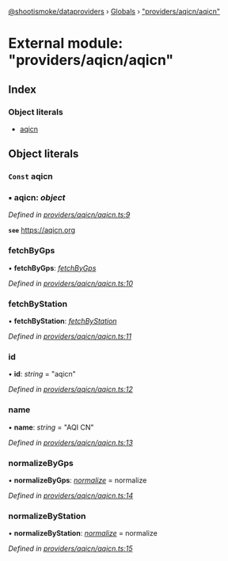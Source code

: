 [@shootismoke/dataproviders](../README.md) › [Globals](../globals.md) › ["providers/aqicn/aqicn"](_providers_aqicn_aqicn_.md)

# External module: "providers/aqicn/aqicn"

## Index

### Object literals

* [aqicn](_providers_aqicn_aqicn_.md#const-aqicn)

## Object literals

### `Const` aqicn

### ▪ **aqicn**: *object*

*Defined in [providers/aqicn/aqicn.ts:9](https://github.com/shootismoke/common/blob/eaab9f5/packages/dataproviders/src/providers/aqicn/aqicn.ts#L9)*

**`see`** https://aqicn.org

###  fetchByGps

• **fetchByGps**: *[fetchByGps](_providers_aqicn_fetchby_.md#fetchbygps)*

*Defined in [providers/aqicn/aqicn.ts:10](https://github.com/shootismoke/common/blob/eaab9f5/packages/dataproviders/src/providers/aqicn/aqicn.ts#L10)*

###  fetchByStation

• **fetchByStation**: *[fetchByStation](_providers_aqicn_fetchby_.md#fetchbystation)*

*Defined in [providers/aqicn/aqicn.ts:11](https://github.com/shootismoke/common/blob/eaab9f5/packages/dataproviders/src/providers/aqicn/aqicn.ts#L11)*

###  id

• **id**: *string* = "aqicn"

*Defined in [providers/aqicn/aqicn.ts:12](https://github.com/shootismoke/common/blob/eaab9f5/packages/dataproviders/src/providers/aqicn/aqicn.ts#L12)*

###  name

• **name**: *string* = "AQI CN"

*Defined in [providers/aqicn/aqicn.ts:13](https://github.com/shootismoke/common/blob/eaab9f5/packages/dataproviders/src/providers/aqicn/aqicn.ts#L13)*

###  normalizeByGps

• **normalizeByGps**: *[normalize](_providers_aqicn_normalize_.md#normalize)* =  normalize

*Defined in [providers/aqicn/aqicn.ts:14](https://github.com/shootismoke/common/blob/eaab9f5/packages/dataproviders/src/providers/aqicn/aqicn.ts#L14)*

###  normalizeByStation

• **normalizeByStation**: *[normalize](_providers_aqicn_normalize_.md#normalize)* =  normalize

*Defined in [providers/aqicn/aqicn.ts:15](https://github.com/shootismoke/common/blob/eaab9f5/packages/dataproviders/src/providers/aqicn/aqicn.ts#L15)*
